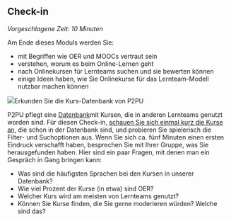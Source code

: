 ## Check-in

_Vorgeschlagene Zeit: 10 Minuten_

Am Ende dieses Moduls werden Sie:

- mit Begriffen wie OER und MOOCs vertraut sein
- verstehen, worum es beim Online-Lernen geht
- nach Onlinekursen für Lernteams suchen und sie bewerten können
- einige Ideen haben, wie Sie Onlinekurse für das Lernteam-Modell nutzbar machen können

![](RackMultipart20210407-4-7izpa8_html_60471bef1009c2c0.png)Erkunden Sie die Kurs-Datenbank von P2PU

P2PU pflegt eine [Datenbank](https://www.p2pu.org/en/courses/)mit Kursen, die in anderen Lernteams genutzt worden sind. Für diesen Check-in, [schauen Sie sich einmal kurz die Kurse an](https://p2pu.org/courses), die schon in der Datenbank sind, und probieren Sie spielerisch die Filter- und Suchoptionen aus. Wenn Sie sich ca. fünf Minuten einen ersten Eindruck verschafft haben, besprechen Sie mit Ihrer Gruppe, was Sie herausgefunden haben. Hier sind ein paar Fragen, mit denen man ein Gespräch in Gang bringen kann:

- Was sind die häufigsten Sprachen bei den Kursen in unserer Datenbank?
- Wie viel Prozent der Kurse (in etwa) sind OER?
- Welcher Kurs wird am meisten von Lernteams genutzt?
- Können Sie Kurse finden, die Sie gerne moderieren würden? Welche sind das?
